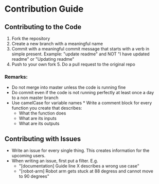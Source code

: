 # Contribution Guide 

## Contributing to the Code 

1. Fork the repository 
2. Create a new branch with a meaningful name 
3. Commit with a meaningful commit message that starts with a verb in simple present. 
    Example:     "update readme" and NOT "I have updated readme" or "Updating readme" 
4. Push to your own fork 5. Do a pull request to the original repo 

### Remarks: 
* Do not merge into master unless the code is running fine 
* Do commit even if the code is not running perfectly at least once a day to a non master branch 
* Use camelCase for variable names * Write a comment block for every function you create that describes:     
    * What the function does     
    * What are its inputs     
    * What are its outputs 
    
## Contributing with Issues 

* Write an issue for every single thing. This creates information for the upcoming users. 
* When writing an issue, first put a filter. E.g. 
    * "[documentation] Guide line X describes a wrong use case"     
    * "[robot-arm] Robot arm gets stuck at 88 degress and cannot move to 90 degrees"     

